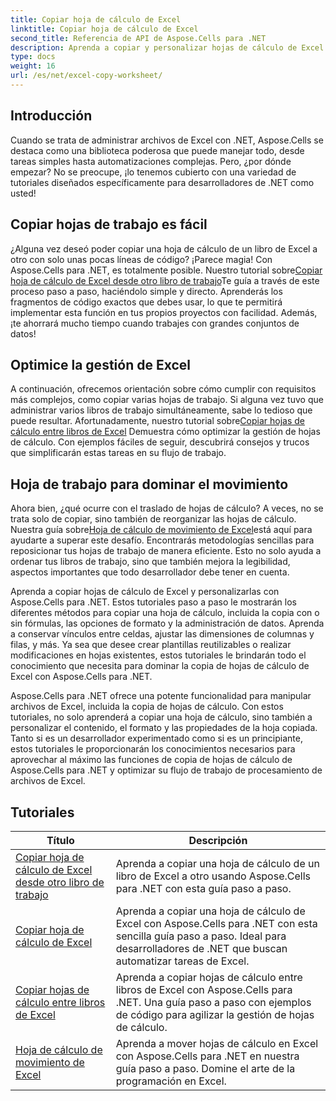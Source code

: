 ```yaml
---
title: Copiar hoja de cálculo de Excel
linktitle: Copiar hoja de cálculo de Excel
second_title: Referencia de API de Aspose.Cells para .NET
description: Aprenda a copiar y personalizar hojas de cálculo de Excel con Aspose.Cells para .NET. Tutoriales detallados para dominar la manipulación y el formato de datos.
type: docs
weight: 16
url: /es/net/excel-copy-worksheet/
---
```

## Introducción

Cuando se trata de administrar archivos de Excel con .NET, Aspose.Cells se destaca como una biblioteca poderosa que puede manejar todo, desde tareas simples hasta automatizaciones complejas. Pero, ¿por dónde empezar? No se preocupe, ¡lo tenemos cubierto con una variedad de tutoriales diseñados específicamente para desarrolladores de .NET como usted!

## Copiar hojas de trabajo es fácil

 ¿Alguna vez deseó poder copiar una hoja de cálculo de un libro de Excel a otro con solo unas pocas líneas de código? ¡Parece magia! Con Aspose.Cells para .NET, es totalmente posible. Nuestro tutorial sobre[Copiar hoja de cálculo de Excel desde otro libro de trabajo](./excel-copy-worksheet-from-other-workbook/)Te guía a través de este proceso paso a paso, haciéndolo simple y directo. Aprenderás los fragmentos de código exactos que debes usar, lo que te permitirá implementar esta función en tus propios proyectos con facilidad. Además, ¡te ahorrará mucho tiempo cuando trabajes con grandes conjuntos de datos!

## Optimice la gestión de Excel

 A continuación, ofrecemos orientación sobre cómo cumplir con requisitos más complejos, como copiar varias hojas de trabajo. Si alguna vez tuvo que administrar varios libros de trabajo simultáneamente, sabe lo tedioso que puede resultar. Afortunadamente, nuestro tutorial sobre[Copiar hojas de cálculo entre libros de Excel](./excel-copy-worksheets-between-workbooks/) Demuestra cómo optimizar la gestión de hojas de cálculo. Con ejemplos fáciles de seguir, descubrirá consejos y trucos que simplificarán estas tareas en su flujo de trabajo.

## Hoja de trabajo para dominar el movimiento

 Ahora bien, ¿qué ocurre con el traslado de hojas de cálculo? A veces, no se trata solo de copiar, sino también de reorganizar las hojas de cálculo. Nuestra guía sobre[Hoja de cálculo de movimiento de Excel](./excel-move-worksheet/)está aquí para ayudarte a superar este desafío. Encontrarás metodologías sencillas para reposicionar tus hojas de trabajo de manera eficiente. Esto no solo ayuda a ordenar tus libros de trabajo, sino que también mejora la legibilidad, aspectos importantes que todo desarrollador debe tener en cuenta.

Aprenda a copiar hojas de cálculo de Excel y personalizarlas con Aspose.Cells para .NET. Estos tutoriales paso a paso le mostrarán los diferentes métodos para copiar una hoja de cálculo, incluida la copia con o sin fórmulas, las opciones de formato y la administración de datos. Aprenda a conservar vínculos entre celdas, ajustar las dimensiones de columnas y filas, y más. Ya sea que desee crear plantillas reutilizables o realizar modificaciones en hojas existentes, estos tutoriales le brindarán todo el conocimiento que necesita para dominar la copia de hojas de cálculo de Excel con Aspose.Cells para .NET.

Aspose.Cells para .NET ofrece una potente funcionalidad para manipular archivos de Excel, incluida la copia de hojas de cálculo. Con estos tutoriales, no solo aprenderá a copiar una hoja de cálculo, sino también a personalizar el contenido, el formato y las propiedades de la hoja copiada. Tanto si es un desarrollador experimentado como si es un principiante, estos tutoriales le proporcionarán los conocimientos necesarios para aprovechar al máximo las funciones de copia de hojas de cálculo de Aspose.Cells para .NET y optimizar su flujo de trabajo de procesamiento de archivos de Excel.

## Tutoriales 
| Título | Descripción |
| --- | --- |
| [Copiar hoja de cálculo de Excel desde otro libro de trabajo](./excel-copy-worksheet-from-other-workbook/) | Aprenda a copiar una hoja de cálculo de un libro de Excel a otro usando Aspose.Cells para .NET con esta guía paso a paso. |  
| [Copiar hoja de cálculo de Excel](./excel-copy-worksheet/) | Aprenda a copiar una hoja de cálculo de Excel con Aspose.Cells para .NET con esta sencilla guía paso a paso. Ideal para desarrolladores de .NET que buscan automatizar tareas de Excel. |  
| [Copiar hojas de cálculo entre libros de Excel](./excel-copy-worksheets-between-workbooks/) | Aprenda a copiar hojas de cálculo entre libros de Excel con Aspose.Cells para .NET. Una guía paso a paso con ejemplos de código para agilizar la gestión de hojas de cálculo. |  
| [Hoja de cálculo de movimiento de Excel](./excel-move-worksheet/) | Aprenda a mover hojas de cálculo en Excel con Aspose.Cells para .NET en nuestra guía paso a paso. Domine el arte de la programación en Excel. |  